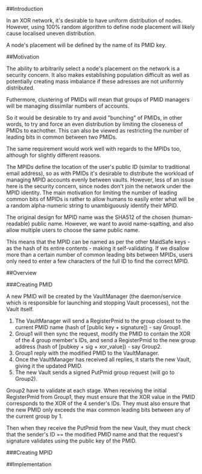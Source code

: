 ##Introduction 

In an XOR network, it's desirable to have uniform distribution of nodes.  However, using 100% random algorithm to define node placement will likely cause localised uneven distribution.

A node's placement will be defined by the name of its PMID key.

##Motivation

The ability to arbitrarily select a node's placement on the network is a security concern. It also makes establishing population difficult as well as potentially creating mass imbalance if these adresses are not uniformly distributed.

Futhermore, clustering of PMIDs will mean that groups of PMID managers will be managing dissimilar numbers of accounts.

So it would be desirable to try and avoid "bunching" of PMIDs, in other words, to try and force an even distribution by limiting the closeness of PMIDs to eachother.  This can also be viewed as restricting the number of leading bits in common between two PMIDs.

The same requirement would work well with regards to the MPIDs too, although for slightly different reasons.

The MPIDs define the location of the user's public ID (similar to traditional email address), so as with PMIDs it's desirable to distribute the workload of managing MPID accounts evenly between vaults.  However, less of an issue here is the security concern, since nodes don't join the network under the MPID identity.  The main motivation for limiting the number of leading common bits of MPIDs is rather to allow humans to easily enter what will be a random alpha-numeric string to unambiguously identify their MPID.

The original design for MPID name was the SHA512 of the chosen (human-readable) public name.  However, we want to avoid name-sqatting, and also allow multiple users to choose the same public name.

This means that the MPID can be named as per the other MaidSafe keys - as the hash of its entire contents - making it self-validating.  If we disallow more than a certain number of common leading bits between MPIDs, users only need to enter a few characters of the full ID to find the correct MPID.

##Overview

###Creating PMID

A new PMID will be created by the VaultManager (the daemon/service which is responsible for launching and stopping Vault processes), not the Vault itself.

1. The VaultManager will send a RegisterPmid to the group closest to the current PMID name (hash of [public key + signature]) - say Group1.
2. Group1 will then sync the request, modify the PMID to contain the XOR of the 4 group member's IDs, and send a RegisterPmid to the new group address (hash of [pubkey + sig + xor_value]) - say Group2.
3. Group1 reply with the modified PMID to the VaultManager.
4. Once the VaultManager has received all replies, it starts the new Vault, giving it the updated PMID.
5. The new Vault sends a signed PutPmid group request (will go to Group2).

Group2 have to validate at each stage.  When receiving the initial RegisterPmid from Group1, they must ensure that the XOR value in the PMID corresponds to the XOR of the 4 sender's IDs.  They must also ensure that the new PMID only exceeds the max common leading bits between any of the current group by 1.

Then when they receive the PutPmid from the new Vault, they must check that the sender's ID == the modified PMID name and that the request's signature validates using the public key of the PMID.

###Creating MPID


##Implementation
